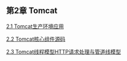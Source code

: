 ## 第2章 Tomcat

[2.1 Tomcat生产环境应用](./01-Tomcat-Summary.md)

[2.2 Tomcat核心组件源码](./02-Tomcat-Component-Src.md)

[2.3 Tomcat线程模型HTTP请求处理与管道线模型](./03-Tomcat-Http-Process.md)

